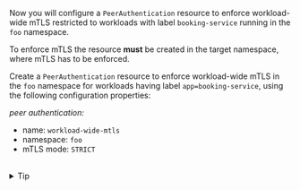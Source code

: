 Now you will configure a `PeerAuthentication` resource to enforce workload-wide
mTLS restricted to workloads with label `booking-service` running in the `foo` namespace.

To enforce mTLS the resource **must** be created in the target namespace, where mTLS has to be enforced.

Create a `PeerAuthentication` resource to enforce workload-wide mTLS in the `foo` namespace for workloads
having label `app=booking-service`, using the following configuration properties:

*peer authentication:*
- name: `workload-wide-mtls`
- namespace: `foo`
- mTLS mode: `STRICT`


<br>
<details><summary>Tip</summary>

```plain
apiVersion: security.istio.io/v1beta1
kind: PeerAuthentication
metadata:
  name: // TODO
  namespace: // TODO
spec:
  selector:
     // TODO
  mtls:
    mode: // TODO
```{{copy}}
</details>

<br>
<details><summary>Solution</summary>

```plain
apiVersion: security.istio.io/v1beta1
kind: PeerAuthentication
metadata:
  name: workload-wide-mtls
  namespace: foo
spec:
  selector:
     matchLabels:
       app: booking-service
  mtls:
    mode: STRICT
```{{copy}}
</details>